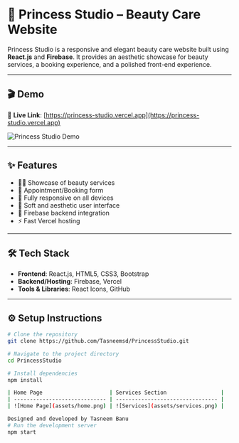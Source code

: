 # 👑 Princess Studio – Beauty Care Website

Princess Studio is a responsive and elegant beauty care website built using **React.js** and **Firebase**. It provides an aesthetic showcase for beauty services, a booking experience, and a polished front-end experience.

---

## 🎬 Demo

🔗 **Live Link**: [https://princess-studio.vercel.app](https://princess-studio.vercel.app)

![Princess Studio Demo](assets/demo.gif) <!-- Replace this with your actual GIF -->

---

## ✨ Features

- 💇‍♀️ Showcase of beauty services
- 📅 Appointment/Booking form
- 📱 Fully responsive on all devices
- 🎨 Soft and aesthetic user interface
- 🔐 Firebase backend integration
- ⚡ Fast Vercel hosting

---

## 🛠 Tech Stack

- **Frontend**: React.js, HTML5, CSS3, Bootstrap
- **Backend/Hosting**: Firebase, Vercel
- **Tools & Libraries**: React Icons, GitHub

---

## ⚙️ Setup Instructions

```bash
# Clone the repository
git clone https://github.com/Tasneemsd/PrincessStudio.git

# Navigate to the project directory
cd PrincessStudio

# Install dependencies
npm install

| Home Page                     | Services Section                 |
| ----------------------------- | -------------------------------- |
| ![Home Page](assets/home.png) | ![Services](assets/services.png) |

Designed and developed by Tasneem Banu
# Run the development server
npm start
